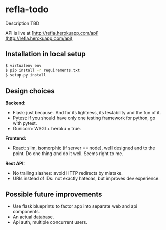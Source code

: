 # refla-todo

Description TBD

API is live at [http://refla.herokuapp.com/api](http://refla.herokuapp.com/api)


## Installation in local setup

```bash
$ virtualenv env
$ pip install -r requirements.txt
$ setup.py install
```

## Design choices

__Backend:__
* Flask: just because. And for its lightness, its testability and the fun of it.
* Pytest: if you should have only one testing framework for python, go with pytest.
* Gunicorn: WSGI + heroku = true.

__Frontend:__
* React: slim, isomorphic (if server == node), well designed and to the point. Do one thing and do it well. Seems right to me.

__Rest API:__
* No trailing slashes: avoid HTTP redirects by mistake.
* URIs instead of IDs: not exactly hateoas, but improves dev experience.


## Possible future improvements

* Use flask blueprints to factor app into separate web and api components.
* An actual database.
* Api auth, multiple concurrent users.
